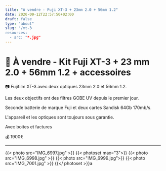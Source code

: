 ```yaml
---
title: "A vendre - Fuji XT-3 + 23mm 2.0 + 56mm 1.2"
date: 2020-09-12T22:57:50+02:00
draft: false
type: "about"
slug: "/xt-3
resources:
  - src: "*.jpg"
---
```


# 💸 À vendre - Kit Fuji XT-3 + 23 mm 2.0 + 56mm 1.2 + accessoires

📷 Fujifilm XT-3 avec deux optiques 23mm 2.0 et 56mm 1.2. 

Les deux objectifs ont des filtres GOBE UV depuis le premier jour.

Seconde batterie de marque Fuji et deux cartes Sandisk 64Gb 170mb/s.

L'appareil et les optiques sont toujours sous garantie.

Avec boites et factures

💰 1900€

--- 

{{< photo src="IMG_6997.jpg" >}}
{{< photoset max="3">}}
{{< photo src="IMG_6998.jpg" >}}
{{< photo src="IMG_6999.jpg">}}
{{< photo src="IMG_7001.jpg" >}}
{{</ photoset >}}a